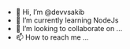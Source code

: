- 👋 Hi, I’m @devvsakib
- 🌱 I’m currently learning NodeJs
- 💞️ I’m looking to collaborate on ...
- 📫 How to reach me ...

<!---
devvsakib/devvsakib is a ✨ special ✨ repository because its `README.md` (this file) appears on your GitHub profile.
You can click the Preview link to take a look at your changes.
--->
